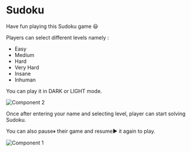 # Sudoku

Have fun playing this Sudoku game 😃

Players can select different levels namely :
- Easy
- Medium
- Hard
- Very Hard
- Insane
- Inhuman

You can play it in DARK or LIGHT mode.

![Component 2](https://user-images.githubusercontent.com/75807116/178114883-d18faa97-5a64-4971-ad6d-3a49dbc27a2a.png)

Once after entering your name and selecting level, player can start solving Sudoku.

You can also pause⏸ their game and resume▶ it again to play.

![Component 1](https://user-images.githubusercontent.com/75807116/178114875-1832b7d4-9199-4079-aa8b-e3c80756ea0b.png)

